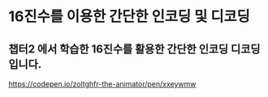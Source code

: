 # 16진수를 이용한 간단한 인코딩 및 디코딩

## 챕터2 에서 학습한 16진수를 활용한 간단한 인코딩 디코딩 입니다.
https://codepen.io/zoltghfr-the-animator/pen/xxeywmw
